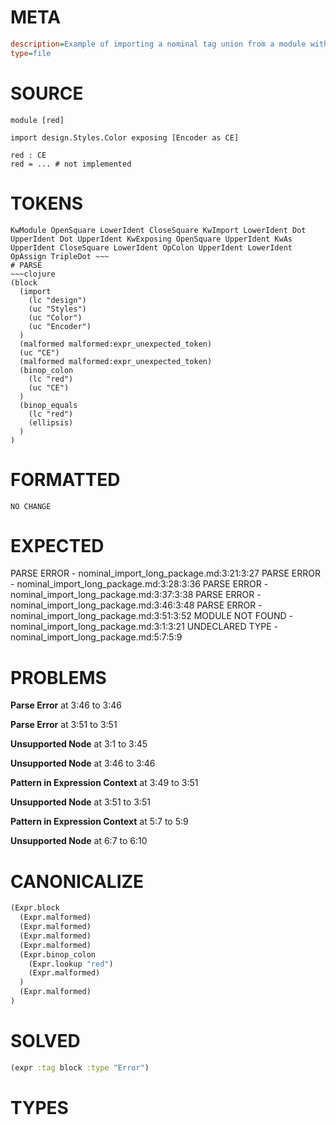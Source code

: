 # META
~~~ini
description=Example of importing a nominal tag union from a module within a package, and renaming it using `as`
type=file
~~~
# SOURCE
~~~roc
module [red]

import design.Styles.Color exposing [Encoder as CE]

red : CE
red = ... # not implemented
~~~
# TOKENS
~~~text
KwModule OpenSquare LowerIdent CloseSquare KwImport LowerIdent Dot UpperIdent Dot UpperIdent KwExposing OpenSquare UpperIdent KwAs UpperIdent CloseSquare LowerIdent OpColon UpperIdent LowerIdent OpAssign TripleDot ~~~
# PARSE
~~~clojure
(block
  (import
    (lc "design")
    (uc "Styles")
    (uc "Color")
    (uc "Encoder")
  )
  (malformed malformed:expr_unexpected_token)
  (uc "CE")
  (malformed malformed:expr_unexpected_token)
  (binop_colon
    (lc "red")
    (uc "CE")
  )
  (binop_equals
    (lc "red")
    (ellipsis)
  )
)
~~~
# FORMATTED
~~~roc
NO CHANGE
~~~
# EXPECTED
PARSE ERROR - nominal_import_long_package.md:3:21:3:27
PARSE ERROR - nominal_import_long_package.md:3:28:3:36
PARSE ERROR - nominal_import_long_package.md:3:37:3:38
PARSE ERROR - nominal_import_long_package.md:3:46:3:48
PARSE ERROR - nominal_import_long_package.md:3:51:3:52
MODULE NOT FOUND - nominal_import_long_package.md:3:1:3:21
UNDECLARED TYPE - nominal_import_long_package.md:5:7:5:9
# PROBLEMS
**Parse Error**
at 3:46 to 3:46

**Parse Error**
at 3:51 to 3:51

**Unsupported Node**
at 3:1 to 3:45

**Unsupported Node**
at 3:46 to 3:46

**Pattern in Expression Context**
at 3:49 to 3:51

**Unsupported Node**
at 3:51 to 3:51

**Pattern in Expression Context**
at 5:7 to 5:9

**Unsupported Node**
at 6:7 to 6:10

# CANONICALIZE
~~~clojure
(Expr.block
  (Expr.malformed)
  (Expr.malformed)
  (Expr.malformed)
  (Expr.malformed)
  (Expr.binop_colon
    (Expr.lookup "red")
    (Expr.malformed)
  )
  (Expr.malformed)
)
~~~
# SOLVED
~~~clojure
(expr :tag block :type "Error")
~~~
# TYPES
~~~roc
~~~
